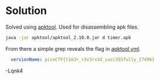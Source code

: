# Solution

Solved using [apktool](https://apktool.org/).
Used for disassembling apk files.

```bash
java -jar apktool/apktool_2.10.0.jar d timer.apk
```

From there a simple grep reveals the flag in [apktool.yml](timer/apktool.yml).

```yml
  versionName: picoCTF{t1m3r_r3v3rs3d_succ355fully_17496}
```

-Lqnk4
